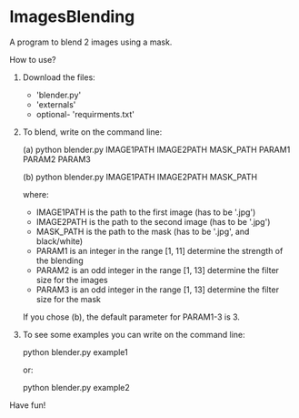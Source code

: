 # ImagesBlending
A program to blend 2 images using a mask.

How to use?
1. Download the files:
    - 'blender.py'
    - 'externals'
    - optional- 'requirments.txt'
2. To blend, write on the command line:
 
    (a) python blender.py IMAGE1PATH IMAGE2PATH MASK_PATH PARAM1 PARAM2 PARAM3
  
    (b) python blender.py IMAGE1PATH IMAGE2PATH MASK_PATH
  
    where:
    - IMAGE1PATH is the path to the first image (has to be '.jpg')
    - IMAGE2PATH is the path to the second image (has to be '.jpg')
    - MASK_PATH is the path to the mask (has to be '.jpg', and black/white)
    - PARAM1 is an integer in the range [1, 11] determine the strength of the blending
    - PARAM2 is an odd integer in the range [1, 13] determine the filter size for the images
    - PARAM3 is an odd integer in the range [1, 13] determine the filter size for the mask
    
    If you chose (b), the default parameter for PARAM1-3 is 3.
3. To see some examples you can write on the command line:

    python blender.py example1
    
    or:
    
    python blender.py example2
  
Have fun!

